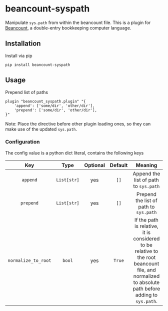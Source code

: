 # beancount-syspath

Manipulate `sys.path` from within the beancount file. This is a plugin for
[Beancount](http://furius.ca/beancount/
), a double-entry bookkeeping computer language.

## Installation

Install via pip

```shell
pip install beancount-syspath
```

## Usage

Prepend list of paths

```beancount
plugin "beancount_syspath.plugin" "{
    'append': ['some/dir', 'other/dir'],
    'prepend': ['some/dir', 'other/dir'],
}"
```

Note: Place the directive before other plugin loading ones, so they can make use of the updated `sys.path`.

### Configuration
The config value is a python dict literal, contains the following keys

| Key | Type | Optional | Default | Meaning |
|:-:|:-:|:-:|:-:|:-:|
| `append` | `List[str]` | yes | `[]` | Append the list of path to `sys.path` |
| `prepend` | `List[str]` | yes | `[]` | Prepend the list of path to `sys.path` |
| `normalize_to_root` | `bool` | yes | `True` | If the path is relative, it is considered to be relative to the root beancount file, and normalized to absolute path before adding to `sys.path`. |
